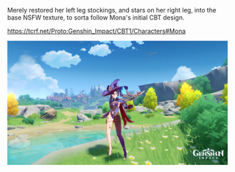 Merely restored her left leg stockings, and stars on her right leg, into the base NSFW texture, to sorta follow Mona's initial CBT design.

https://tcrf.net/Proto:Genshin_Impact/CBT1/Characters#Mona

![image](./preview.png)